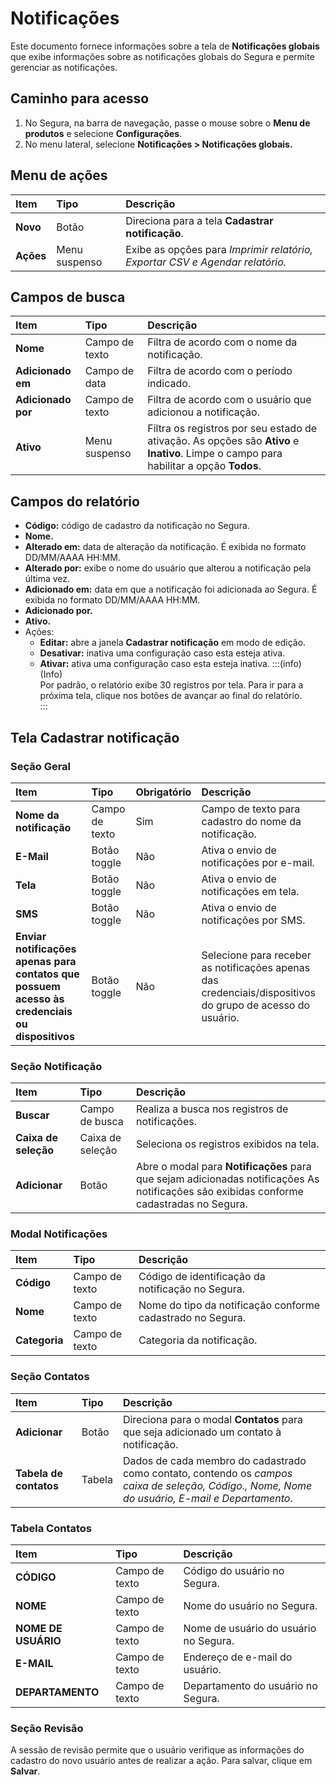 # Notificações

Este documento fornece informações sobre a tela de **Notificações globais**  que exibe informações sobre as notificações globais do Segura e permite gerenciar as notificações.

## Caminho para acesso
1. No Segura, na barra de navegação, passe o mouse sobre o **Menu de produtos** e selecione **Configurações**.  
2. No menu lateral, selecione **Notificações \> Notificações globais.**

## Menu de ações
| Item | Tipo | Descrição |
| :---- | :---- | :---- |
| **Novo** | Botão | Direciona para a tela **Cadastrar notificação**. |
| **Ações** | Menu suspenso | Exibe as opções para *Imprimir relatório, Exportar CSV e Agendar relatório.* |

## Campos de busca
| Item | Tipo | Descrição |
| :---- | :---- | :---- |
| **Nome** | Campo de texto | Filtra de acordo com o nome da notificação. |
| **Adicionado em** | Campo de data | Filtra de acordo com o período indicado. |
| **Adicionado por** | Campo de texto | Filtra de acordo com o usuário que adicionou a notificação. |
| **Ativo** | Menu suspenso | Filtra os registros por seu estado de ativação. As opções são **Ativo** e **Inativo**. Limpe o campo para habilitar a opção **Todos**. |

## Campos do relatório
* **Código:** código de cadastro da notificação no Segura.  
* **Nome.**  
* **Alterado em:** data de alteração da notificação. É exibida no formato DD/MM/AAAA HH:MM.  
* **Alterado por:** exibe o nome do usuário que alterou a notificação pela última vez.  
* **Adicionado em:** data em que a notificação foi adicionada ao Segura. É exibida no formato DD/MM/AAAA HH:MM.  
* **Adicionado por.**  
* **Ativo.**  
* Ações:  
  * **Editar:** abre a janela **Cadastrar notificação** em modo de edição.  
  * **Desativar:** inativa uma configuração caso esta esteja ativa.  
  * **Ativar:** ativa uma configuração caso esta esteja inativa.
:::(info) (Info)  
Por padrão, o relatório exibe 30 registros por tela. Para ir para a próxima tela, clique nos botões de avançar ao final do relatório.  
:::

## Tela Cadastrar notificação

### Seção Geral
| Item | Tipo | Obrigatório | Descrição |
| :---- | :---- | :---- | :---- |
| **Nome da notificação** | Campo de texto | Sim | Campo de texto para cadastro do nome da notificação. |
| **E-Mail** | Botão toggle | Não | Ativa o envio de notificações por e-mail. |
| **Tela** | Botão toggle | Não | Ativa o envio de notificações em tela. |
| **SMS** | Botão toggle | Não | Ativa o envio de notificações por SMS. |
| **Enviar notificações apenas para contatos que possuem acesso às credenciais ou dispositivos** | Botão toggle | Não | Selecione para receber as notificações apenas das credenciais/dispositivos do grupo de acesso do usuário. |

### Seção Notificação
| Item | Tipo | Descrição |
| :---- | :---- | :---- |
| **Buscar** | Campo de busca | Realiza a busca nos registros de notificações. |
| **Caixa de seleção** | Caixa de seleção | Seleciona os registros exibidos na tela. |
| **Adicionar** | Botão | Abre o modal para **Notificações** para que sejam adicionadas notificações As notificações são exibidas conforme cadastradas no Segura. |

### Modal Notificações
| Item | Tipo | Descrição |
| :---- | :---- | :---- |
| **Código** | Campo de texto | Código de identificação da notificação no Segura. |
| **Nome** | Campo de texto | Nome do tipo da notificação conforme cadastrado no Segura. |
| **Categoria** | Campo de texto | Categoria da notificação. |

### Seção Contatos
| Item | Tipo | Descrição |
| :---- | :---- | :---- |
| **Adicionar** | Botão | Direciona para o modal **Contatos** para que seja adicionado um contato à notificação. |
| **Tabela de contatos** | Tabela | Dados de cada membro do cadastrado como contato, contendo os *campos caixa de seleção, Código., Nome, Nome do usuário, E-mail e Departamento*. |

### Tabela Contatos
| Item | Tipo | Descrição |
| :---- | :---- | :---- |
| **CÓDIGO** | Campo de texto | Código do usuário no Segura. |
| **NOME** | Campo de texto | Nome do usuário no Segura. |
| **NOME DE USUÁRIO** | Campo de texto | Nome de usuário do usuário no Segura. |
| **E-MAIL** | Campo de texto | Endereço de e-mail do usuário. |
| **DEPARTAMENTO** | Campo de texto | Departamento do usuário no Segura. |

### Seção Revisão
A sessão de revisão permite que o usuário verifique as informações do cadastro do novo usuário antes de realizar a ação. Para salvar, clique em **Salvar**.